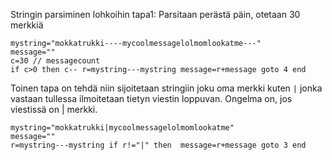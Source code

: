 Stringin parsiminen lohkoihin tapa1:
Parsitaan perästä päin, otetaan 30 merkkiä

```
mystring="mokkatrukki----mycoolmessagelolmomlookatme---"
message=""
c=30 // messagecount
if c>0 then c-- r=mystring---mystring message=r+message goto 4 end
```

Toinen tapa on tehdä niin sijoitetaan stringiin joku oma merkki kuten `|`
jonka vastaan tullessa ilmoitetaan tietyn viestin loppuvan. Ongelma on, jos viestissä on | merkki.

```
mystring="mokkatrukki|mycoolmessagelolmomlookatme"
message=""
r=mystring---mystring if r!="|" then  message=r+message goto 3 end
```
